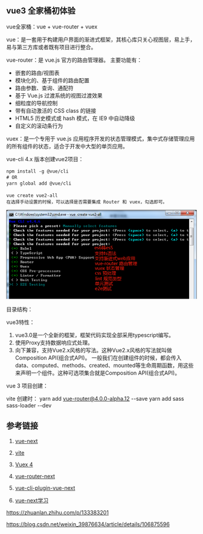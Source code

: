 ## vue3 全家桶初体验

vue全家桶：vue + vue-router + vuex

vue：是一套用于构建用户界面的渐进式框架，其核心库只关心视图层，易上手，易与第三方库或者既有项目进行整合。

vue-router：是 vue.js 官方的路由管理器。
主要功能有：
* 嵌套的路由/视图表
* 模块化的、基于组件的路由配置
* 路由参数、查询、通配符
* 基于 Vue.js 过渡系统的视图过渡效果
* 细粒度的导航控制
* 带有自动激活的 CSS class 的链接
* HTML5 历史模式或 hash 模式，在 IE9 中自动降级
* 自定义的滚动条行为

vuex：是一个专用于 vue.js 应用程序开发的状态管理模式，集中式存储管理应用的所有组件的状态，适合于开发中大型的单页应用。



vue-cli 4.x 版本创建vue2项目：
```
npm install -g @vue/cli
# OR
yarn global add @vue/cli

vue create vue2-all
在选择手动设置的时候，可以选择是否需要集成 Router 和 vuex，勾选即可。
```
![vue2构建全家桶选择自定义配置](./vue2构建全家桶选择自定义配置.png)

目录结构：


vue3特性：
1. vue3.0是一个全新的框架，框架代码实现全部采用typescript编写。
2. 使用Proxy支持数据响应式处理。
3. 向下兼容，支持Vue2.x风格的写法。这种Vue2.x风格的写法就叫做Composition API(组合式API)。
一般我们在创建组件的时候，都会传入data、computed、methods、created、mounted等生命周期函数，用这些来声明一个组件。这种可选项集合就是Composition API(组合式API)。







vue 3 项目创建：


vite 创建时：
yarn add vue-router@4.0.0-alpha.12 --save
yarn add sass sass-loader --dev


## 参考链接
1. [vue-next](https://github.com/vuejs/vue-next)

2. [vite](https://github.com/vitejs/vite)

3. [Vuex 4](https://github.com/vuejs/vuex/tree/4.0)

4. [vue-router-next](https://github.com/vuejs/vue-router-next)

5. [vue-cli-plugin-vue-next](https://github.com/vuejs/vue-cli-plugin-vue-next)

6. [vue-next学习](https://gitee.com/kennana/vue_next_learning/tree/master)

https://zhuanlan.zhihu.com/p/133383201

https://blog.csdn.net/weixin_39876634/article/details/106875596